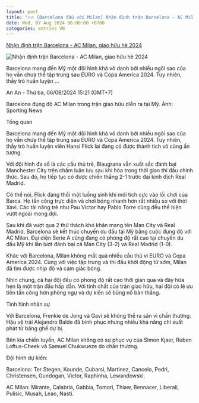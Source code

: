 ```yaml
---
layout: post
title: "🔥🔥 [Barcelona đấu với Milan] Nhận định trận Barcelona - AC Milan, giao hữu hè 2024"
date: Wed, 07 Aug 2024 06:00:00 +0700
categories: entries VN
---
```

[Nhận định trận Barcelona - AC Milan, giao hữu hè 2024](https://laodong.vn/bong-da-quoc-te/nhan-dinh-tran-barcelona-ac-milan-giao-huu-he-2024-1376722.ldo)

![Nhận định trận Barcelona - AC Milan, giao hữu hè 2024](https://media-cdn-v2.laodong.vn/storage/newsportal/2024/8/6/1376722/Barcelona-Milan.jpg?w=800&h=420&crop=auto&scale=both)

Barcelona mang đến Mỹ một đội hình khá vô danh bởi nhiều ngôi sao của họ vẫn chưa thể tập trung sau EURO và Copa America 2024. Tuy nhiên, thầy trò huấn luyện ...

An An - Thứ ba, 06/08/2024 15:21 (GMT+7)

Barcelona đụng độ AC Milan trong trận giao hữu diễn ra tại Mỹ. Ảnh: Sporting News

Tổng quan

Barcelona mang đến Mỹ một đội hình khá vô danh bởi nhiều ngôi sao của họ vẫn chưa thể tập trung sau EURO và Copa America 2024. Tuy nhiên, thầy trò huấn luyện viên Hansi Flick lại đang có được thành tích vô cùng ấn tượng.

Với đội hình đa số là các cầu thủ trẻ, Blaugrana vẫn xuất sắc đánh bại Manchester City trên chấm luân lưu sau khi hòa trong thời gian thi đấu chính thức. Sau đó, họ tiếp tục có được chiến thắng 2-1 trước đại kình địch Real Madrid.

Có thể nói, Flick đang thổi một luồng sinh khí mới tích cực vào lối chơi của Barca. Họ tấn công trực diện và chơi bóng nhanh hơn rất nhiều so với thời Xavi. Các tài năng trẻ như Pau Victor hay Pablo Torre cũng đều thể hiện vượt ngoài mong đợi.

Sau khi đã vượt qua 2 thử thách khó khăn mang tên Man City và Real Madrid, Barcelona sẽ kết thúc chuyến du đấu tại Mỹ bằng cuộc đụng độ với AC Milan. Đại diện Serie A cũng đang có phong độ rất cao tại chuyến du đấu Mỹ khi lần lượt đánh bại cả Man City (3-2) và Real Madrid (1-0).

Khác với Barcelona, Milan không mất quá nhiều cầu thủ vì EURO và Copa America 2024. Cùng với việc tập trung và thi đấu khởi động từ sớm, Milan đã tìm được nhịp độ và cảm giác bóng.

Nhìn chung, cả hai đội đều có phong độ rất cao thời gian qua và đây hứa hẹn là một trận đấu hấp dẫn. Với tính chất của trận giao hữu, hai đội có lẽ ưu tiên tấn công hơn phòng ngự và dự kiến sẽ bùng nổ bàn thắng.

Tình hình nhân sự

Với Barcelona, Frenkie de Jong và Gavi sẽ không thể ra sân vì chấn thương. Hậu vệ trái Alejandro Balde đã bình phục nhưng nhiều khả năng chỉ xuất phát từ băng ghế dự bị.

Bên kia chiến tuyến, AC Milan không có sự phục vụ của Simon Kjaer, Ruben Loftus-Cheek và Samuel Chukwueze do chấn thương.

Đội hình dự kiến:

Barcelona: Ter Stegen, Kounde, Cubarsi, Martinez, Cancelo, Pedri, Christensen, Gundogan, Victor, Raphinha, Lewandowski.

AC Milan: Mirante, Calabria, Gabbia, Tomori, Thiaw, Bennacer, Liberali, Pulisic, Musah, Leao, Nasti.

